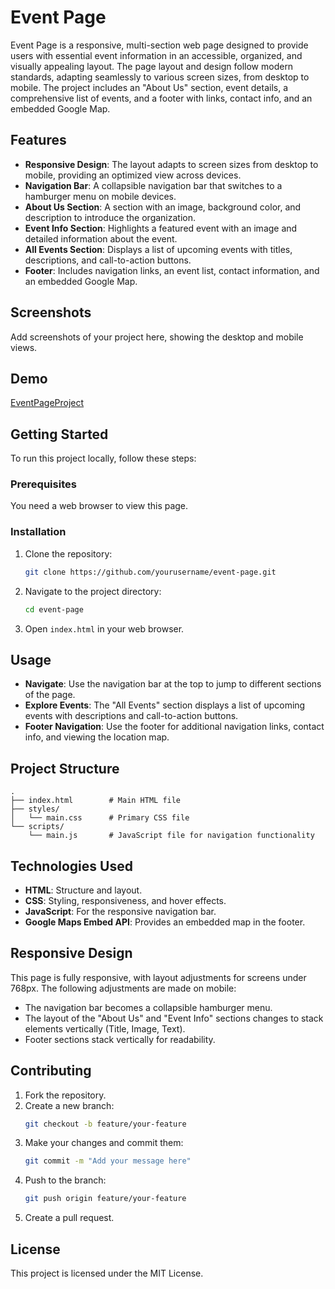 
# Event Page

Event Page is a responsive, multi-section web page designed to provide users with essential event information in an accessible, organized, and visually appealing layout. The page layout and design follow modern standards, adapting seamlessly to various screen sizes, from desktop to mobile. The project includes an "About Us" section, event details, a comprehensive list of events, and a footer with links, contact info, and an embedded Google Map.

## Features

- **Responsive Design**: The layout adapts to screen sizes from desktop to mobile, providing an optimized view across devices.
- **Navigation Bar**: A collapsible navigation bar that switches to a hamburger menu on mobile devices.
- **About Us Section**: A section with an image, background color, and description to introduce the organization.
- **Event Info Section**: Highlights a featured event with an image and detailed information about the event.
- **All Events Section**: Displays a list of upcoming events with titles, descriptions, and call-to-action buttons.
- **Footer**: Includes navigation links, an event list, contact information, and an embedded Google Map.

## Screenshots

Add screenshots of your project here, showing the desktop and mobile views.

## Demo

<p><a href="https://codepen.io/yasi-ayazi/pen/zYgLYaN">EventPageProject</a></p>

## Getting Started

To run this project locally, follow these steps:

### Prerequisites

You need a web browser to view this page.

### Installation

1. Clone the repository:
    ```bash
    git clone https://github.com/yourusername/event-page.git
    ```

2. Navigate to the project directory:
    ```bash
    cd event-page
    ```

3. Open `index.html` in your web browser.

## Usage

- **Navigate**: Use the navigation bar at the top to jump to different sections of the page.
- **Explore Events**: The "All Events" section displays a list of upcoming events with descriptions and call-to-action buttons.
- **Footer Navigation**: Use the footer for additional navigation links, contact info, and viewing the location map.

## Project Structure

```
.
├── index.html        # Main HTML file
├── styles/
│   └── main.css      # Primary CSS file
└── scripts/
    └── main.js       # JavaScript file for navigation functionality
```

## Technologies Used

- **HTML**: Structure and layout.
- **CSS**: Styling, responsiveness, and hover effects.
- **JavaScript**: For the responsive navigation bar.
- **Google Maps Embed API**: Provides an embedded map in the footer.

## Responsive Design

This page is fully responsive, with layout adjustments for screens under 768px. The following adjustments are made on mobile:
- The navigation bar becomes a collapsible hamburger menu.
- The layout of the "About Us" and "Event Info" sections changes to stack elements vertically (Title, Image, Text).
- Footer sections stack vertically for readability.

## Contributing

1. Fork the repository.
2. Create a new branch:
    ```bash
    git checkout -b feature/your-feature
    ```
3. Make your changes and commit them:
    ```bash
    git commit -m "Add your message here"
    ```
4. Push to the branch:
    ```bash
    git push origin feature/your-feature
    ```
5. Create a pull request.

## License

This project is licensed under the MIT License.
